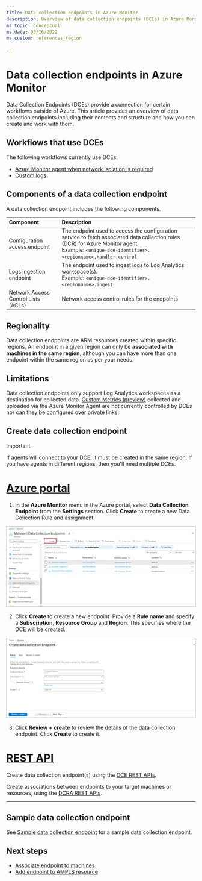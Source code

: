 ```yaml
---
title: Data collection endpoints in Azure Monitor 
description: Overview of data collection endpoints (DCEs) in Azure Monitor including their contents and structure and how you can create and work with them.
ms.topic: conceptual
ms.date: 03/16/2022
ms.custom: references_region

---
```


# Data collection endpoints in Azure Monitor 
Data Collection Endpoints (DCEs)  provide a connection for certain workflows outside of Azure. This article provides an overview of data collection endpoints including their contents and structure and how you can create and work with them.

## Workflows that use DCEs
The following workflows currently use DCEs:

- [Azure Monitor agent when network isolation is required](../agents/azure-monitor-agent-data-collection-endpoint.md)
- [Custom logs](../logs/data-ingestion-api-overview.md)

## Components of a data collection endpoint
A data collection endpoint includes the following components.

| Component | Description |
|:---|:---|
| Configuration access endpoint | The endpoint used to access the configuration service to fetch associated data collection rules (DCR) for Azure Monitor agent.<br>Example: `<unique-dce-identifier>.<regionname>.handler.control` |
| Logs ingestion endpoint | The endpoint used to ingest logs to Log Analytics workspace(s).<br>Example: `<unique-dce-identifier>.<regionname>.ingest` |
| Network Access Control Lists (ACLs) | Network access control rules for the endpoints


## Regionality
Data collection endpoints are ARM resources created within specific regions. An endpoint in a given region can only be **associated with machines in the same region**, although you can have more than one endpoint within the same region as per your needs.

## Limitations
Data collection endpoints only support Log Analytics workspaces as a destination for collected data. [Custom Metrics (preview)](../essentials/metrics-custom-overview.md) collected and uploaded via the Azure Monitor Agent are not currently controlled by DCEs nor can they be configured over private links.

## Create data collection endpoint 

> [!IMPORTANT]
> If agents will connect to your DCE, it must be created in the same region. If you have agents in different regions, then you'll need multiple DCEs.

# [Azure portal](#tab/portal)


1. In the **Azure Monitor** menu in the Azure portal, select **Data Collection Endpoint** from the **Settings** section. Click **Create** to create a new Data Collection Rule and assignment.

  [![Data Collection Endpoints](media/data-collection-endpoint-overview/data-collection-endpoint-overview.png)](media/data-collection-endpoint-overview/data-collection-endpoint-overview.png#lightbox)

2. Click **Create** to create a new endpoint. Provide a **Rule name** and specify a **Subscription**, **Resource Group** and **Region**. This specifies where the DCE will be created.

  [![Data Collection Rule Basics](media/data-collection-endpoint-overview/data-collection-endpoint-basics.png)](media/data-collection-endpoint-overview/data-collection-endpoint-basics.png#lightbox)

3. Click **Review + create** to review the details of the data collection endpoint. Click **Create** to create it.

# [REST API](#tab/restapi)


Create data collection endpoint(s) using the [DCE REST APIs](/cli/azure/monitor/data-collection/endpoint).

Create associations between endpoints to your target machines or resources, using the [DCRA REST APIs](/rest/api/monitor/datacollectionruleassociations/create#examples).

---

## Sample data collection endpoint
See [Sample data collection endpoint](data-collection-endpoint-sample.md) for a sample data collection endpoint.

## Next steps
- [Associate endpoint to machines](../agents/data-collection-rule-azure-monitor-agent.md#create-data-collection-rule-and-association)
- [Add endpoint to AMPLS resource](../logs/private-link-configure.md#connect-azure-monitor-resources) 
